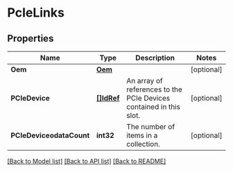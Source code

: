 # PcIeLinks

## Properties
Name | Type | Description | Notes
------------ | ------------- | ------------- | -------------
**Oem** | [**Oem**](Oem.md) |  | [optional] 
**PCIeDevice** | [**[]IdRef**](idRef.md) | An array of references to the PCIe Devices contained in this slot. | [optional] 
**PCIeDeviceodataCount** | **int32** | The number of items in a collection. | [optional] 

[[Back to Model list]](../README.md#documentation-for-models) [[Back to API list]](../README.md#documentation-for-api-endpoints) [[Back to README]](../README.md)


